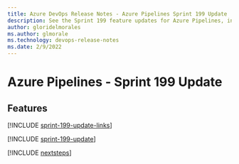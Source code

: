 ```yaml
---
title: Azure DevOps Release Notes - Azure Pipelines Sprint 199 Update
description: See the Sprint 199 feature updates for Azure Pipelines, including next steps.
author: gloridelmorales
ms.author: glmorale
ms.technology: devops-release-notes
ms.date: 2/9/2022
---
```


# Azure Pipelines - Sprint 199 Update

## Features

[!INCLUDE [sprint-199-update-links](../includes/pipelines/sprint-199-update-links.md)]

[!INCLUDE [sprint-199-update](../includes/pipelines/sprint-199-update.md)]

[!INCLUDE [nextsteps](../includes/nextsteps.md)]